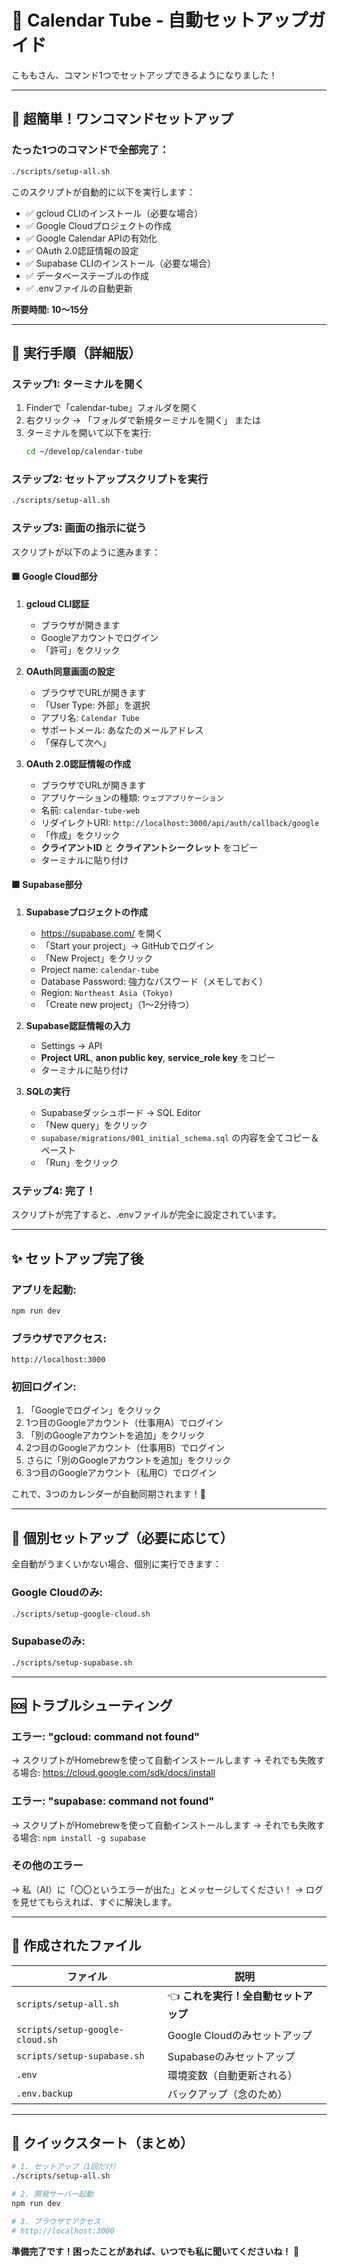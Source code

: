 # 🤖 Calendar Tube - 自動セットアップガイド

こももさん、コマンド1つでセットアップできるようになりました！

---

## 🚀 超簡単！ワンコマンドセットアップ

### たった1つのコマンドで全部完了：

```bash
./scripts/setup-all.sh
```

このスクリプトが自動的に以下を実行します：
- ✅ gcloud CLIのインストール（必要な場合）
- ✅ Google Cloudプロジェクトの作成
- ✅ Google Calendar APIの有効化
- ✅ OAuth 2.0認証情報の設定
- ✅ Supabase CLIのインストール（必要な場合）
- ✅ データベーステーブルの作成
- ✅ .envファイルの自動更新

**所要時間: 10〜15分**

---

## 📝 実行手順（詳細版）

### ステップ1: ターミナルを開く

1. Finderで「calendar-tube」フォルダを開く
2. 右クリック → 「フォルダで新規ターミナルを開く」
   または
3. ターミナルを開いて以下を実行:
   ```bash
   cd ~/develop/calendar-tube
   ```

### ステップ2: セットアップスクリプトを実行

```bash
./scripts/setup-all.sh
```

### ステップ3: 画面の指示に従う

スクリプトが以下のように進みます：

#### 🟦 Google Cloud部分
1. **gcloud CLI認証**
   - ブラウザが開きます
   - Googleアカウントでログイン
   - 「許可」をクリック

2. **OAuth同意画面の設定**
   - ブラウザでURLが開きます
   - 「User Type: 外部」を選択
   - アプリ名: `Calendar Tube`
   - サポートメール: あなたのメールアドレス
   - 「保存して次へ」

3. **OAuth 2.0認証情報の作成**
   - ブラウザでURLが開きます
   - アプリケーションの種類: `ウェブアプリケーション`
   - 名前: `calendar-tube-web`
   - リダイレクトURI: `http://localhost:3000/api/auth/callback/google`
   - 「作成」をクリック
   - **クライアントID** と **クライアントシークレット** をコピー
   - ターミナルに貼り付け

#### 🟩 Supabase部分
1. **Supabaseプロジェクトの作成**
   - https://supabase.com/ を開く
   - 「Start your project」→ GitHubでログイン
   - 「New Project」をクリック
   - Project name: `calendar-tube`
   - Database Password: 強力なパスワード（メモしておく）
   - Region: `Northeast Asia (Tokyo)`
   - 「Create new project」（1〜2分待つ）

2. **Supabase認証情報の入力**
   - Settings → API
   - **Project URL**, **anon public key**, **service_role key** をコピー
   - ターミナルに貼り付け

3. **SQLの実行**
   - Supabaseダッシュボード → SQL Editor
   - 「New query」をクリック
   - `supabase/migrations/001_initial_schema.sql` の内容を全てコピー＆ペースト
   - 「Run」をクリック

### ステップ4: 完了！

スクリプトが完了すると、.envファイルが完全に設定されています。

---

## ✨ セットアップ完了後

### アプリを起動:

```bash
npm run dev
```

### ブラウザでアクセス:

```
http://localhost:3000
```

### 初回ログイン:
1. 「Googleでログイン」をクリック
2. 1つ目のGoogleアカウント（仕事用A）でログイン
3. 「別のGoogleアカウントを追加」をクリック
4. 2つ目のGoogleアカウント（仕事用B）でログイン
5. さらに「別のGoogleアカウントを追加」をクリック
6. 3つ目のGoogleアカウント（私用C）でログイン

これで、3つのカレンダーが自動同期されます！🎉

---

## 🔧 個別セットアップ（必要に応じて）

全自動がうまくいかない場合、個別に実行できます：

### Google Cloudのみ:
```bash
./scripts/setup-google-cloud.sh
```

### Supabaseのみ:
```bash
./scripts/setup-supabase.sh
```

---

## 🆘 トラブルシューティング

### エラー: "gcloud: command not found"
→ スクリプトがHomebrewを使って自動インストールします
→ それでも失敗する場合: https://cloud.google.com/sdk/docs/install

### エラー: "supabase: command not found"
→ スクリプトがHomebrewを使って自動インストールします
→ それでも失敗する場合: `npm install -g supabase`

### その他のエラー
→ 私（AI）に「〇〇というエラーが出た」とメッセージしてください！
→ ログを見せてもらえれば、すぐに解決します。

---

## 📁 作成されたファイル

| ファイル | 説明 |
|---------|------|
| `scripts/setup-all.sh` | 👈 **これを実行！全自動セットアップ** |
| `scripts/setup-google-cloud.sh` | Google Cloudのみセットアップ |
| `scripts/setup-supabase.sh` | Supabaseのみセットアップ |
| `.env` | 環境変数（自動更新される） |
| `.env.backup` | バックアップ（念のため） |

---

## 🎯 クイックスタート（まとめ）

```bash
# 1. セットアップ（1回だけ）
./scripts/setup-all.sh

# 2. 開発サーバー起動
npm run dev

# 3. ブラウザでアクセス
# http://localhost:3000
```

**準備完了です！困ったことがあれば、いつでも私に聞いてくださいね！** 🚀
